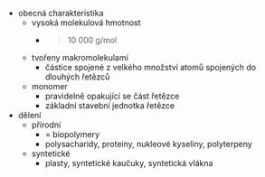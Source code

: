 - obecná charakteristika
	- vysoká molekulová hmotnost
		- > 10 000 g/mol
	- tvořeny makromolekulami
		- částice spojené z velkého množství atomů spojených do dlouhých řetězců
	- monomer
		- pravidelně opakující se část řetězce
		- základní stavební jednotka řetězce
- dělení
	- přírodní
		- = biopolymery
		- polysacharidy, proteiny, nukleové kyseliny, polyterpeny
	- syntetické
		- plasty, syntetické kaučuky, syntetická vlákna